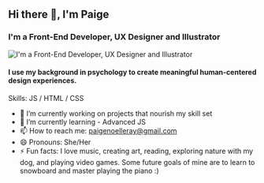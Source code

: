 ## Hi there 👋, I'm Paige
### I'm a Front-End Developer, UX Designer and Illustrator
![I'm a Front-End Developer, UX Designer and Illustrator](https://images.unsplash.com/photo-1496715976403-7e36dc43f17b?ixlib=rb-4.0.3&ixid=MnwxMjA3fDB8MHxwaG90by1wYWdlfHx8fGVufDB8fHx8&auto=format&fit=crop&w=1740&q=80)

#### I use my background in psychology to create meaningful human-centered design experiences.  

Skills:  JS / HTML / CSS

- 🔭 I’m currently working on projects that nourish my skill set 
- 🌱 I’m currently learning - Advanced JS 
- 📫 How to reach me: paigenoelleray@gmail.com 
- 😄 Pronouns: She/Her 
- ⚡ Fun facts: I love music, creating art, reading, exploring nature with my dog, and playing video games. Some future goals of mine are to learn to snowboard and      master playing the piano :)
